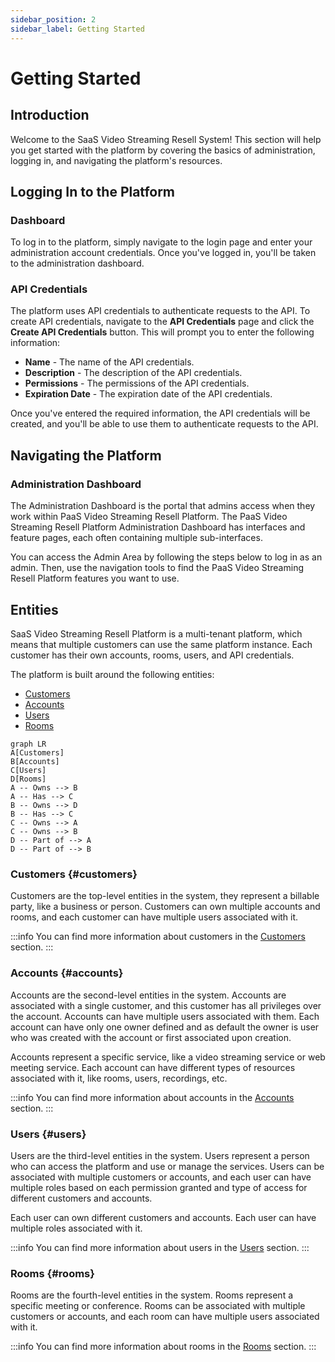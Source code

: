 ```yaml
---
sidebar_position: 2
sidebar_label: Getting Started
---
```


# Getting Started

## Introduction

Welcome to the SaaS Video Streaming Resell System! This section will help you get started with the platform by covering the basics of administration, logging in, and navigating the platform's resources.


## Logging In to the Platform

### Dashboard

To log in to the platform, simply navigate to the login page and enter your administration account credentials. Once you've logged in, you'll be taken to the administration dashboard.

### API Credentials

The platform uses API credentials to authenticate requests to the API. To create API credentials, navigate to the **API Credentials** page and click the **Create API Credentials** button. This will prompt you to enter the following information:

- **Name** - The name of the API credentials.
- **Description** - The description of the API credentials.
- **Permissions** - The permissions of the API credentials.
- **Expiration Date** - The expiration date of the API credentials.

Once you've entered the required information, the API credentials will be created, and you'll be able to use them to authenticate requests to the API.

## Navigating the Platform

### Administration Dashboard

The Administration Dashboard is the portal that admins access when they work within PaaS Video Streaming Resell Platform. The PaaS Video Streaming Resell Platform Administration Dashboard has interfaces and feature pages, each often containing multiple sub-interfaces.

You can access the Admin Area by following the steps below to log in as an admin. Then, use the navigation tools to find the PaaS Video Streaming Resell Platform features you want to use.

## Entities

SaaS Video Streaming Resell Platform is a multi-tenant platform, which means that multiple customers can use the same platform instance. Each customer has their own accounts, rooms, users, and API credentials.

The platform is built around the following entities:

* [Customers](#customers)
* [Accounts](#accounts)
* [Users](#users)
* [Rooms](#rooms)

```mermaid
graph LR
A[Customers]
B[Accounts]
C[Users]
D[Rooms]
A -- Owns --> B
A -- Has --> C
B -- Owns --> D
B -- Has --> C
C -- Owns --> A
C -- Owns --> B
D -- Part of --> A
D -- Part of --> B
```

### Customers {#customers}

Customers are the top-level entities in the system, they represent a billable party, like a business or person. Customers can own multiple accounts and rooms, and each customer can have multiple users associated with it.

:::info
You can find more information about customers in the [Customers](/docs/administration/customers) section.
:::

### Accounts {#accounts}

Accounts are the second-level entities in the system. Accounts are associated with a single customer, and this customer has all privileges over the account. Accounts can have multiple users associated with them. Each account can have only one owner defined and as default the owner is user who was created with the account or first associated upon creation.

Accounts represent a specific service, like a video streaming service or web meeting service. Each account can have different types of resources associated with it, like rooms, users, recordings, etc.

:::info
You can find more information about accounts in the [Accounts](/docs/administration/accounts) section.
:::

### Users {#users}

Users are the third-level entities in the system. Users represent a person who can access the platform and use or manage the services. Users can be associated with multiple customers or accounts, and each user can have multiple roles based on each permission granted and type of access for different customers and accounts. 

Each user can own different customers and accounts. Each user can have multiple roles associated with it.

:::info
You can find more information about users in the [Users](/docs/administration/users) section.
:::

### Rooms {#rooms}

Rooms are the fourth-level entities in the system. Rooms represent a specific meeting or conference. Rooms can be associated with multiple customers or accounts, and each room can have multiple users associated with it.

:::info
You can find more information about rooms in the [Rooms](/docs/administration/rooms) section.
:::